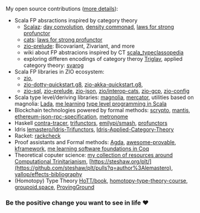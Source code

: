 My open source contributions ([more details](https://github.com/lemastero/lemastero/blob/master/MORE.MD)):
* Scala FP absractions inspired by category theory
  * [Scalaz](https://github.com/scalaz/scalaz/pulls?q=author%3Alemastero): [day convolution](https://github.com/scalaz/scalaz/pull/2020), [density commonad](https://github.com/scalaz/scalaz/pull/2029), [laws for strong profunctor](https://github.com/scalaz/scalaz/pull/2028)
  * [cats](https://github.com/typelevel/cats/pulls?q=author%3Alemastero): [laws for strong profunctor](https://github.com/typelevel/cats/pull/2640)
  * [zio-prelude](https://github.com/zio/zio-prelude/pulls?q=author%3Alemastero): Bicovariant, Zivariant, and more
  * wiki about FP abstracions inspired by CT [scala_typeclassopedia](https://github.com/lemastero/scala_typeclassopedia)
  * exploring differen encodings of category theroy [Triglav](https://github.com/lemastero/Triglav), applied category theory: [svarog](https://github.com/lemastero/svarog)
* Scala FP libraries in ZIO ecosystem:
  * [zio](https://github.com/zio/zio/pulls?q=author%3Alemastero),
  * [zio-dotty-quickstart.g8](https://github.com/ScalaConsultants/zio-dotty-quickstart.g8), [zio-akka-quickstart.g8](https://github.com/ScalaConsultants/zio-akka-quickstart.g8),
  * [zio-sql](https://github.com/zio/zio-sql/pulls?q=author%3Alemastero), [zio-prelude](https://github.com/zio/zio-prelude/pulls?q=author%3Alemastero), [zio-json](https://github.com/zio/zio-json/pulls?q=author%3Alemastero), [zio/interop-cats](https://github.com/zio/interop-cats/pulls?q=author%3Alemastero), [zio-gcp](https://github.com/zio/zio-gcp/pulls?q=author%3Alemastero), [zio-config](https://github.com/zio/zio-config/pulls?q=author%3Alemastero)
* Scala type level/deriving libraries: [magnolia](https://github.com/propensive/magnolia/pulls?q=author%3Alemastero), [mercator](https://github.com/propensive/mercator/pulls?q=author%3Alemastero), utilities based on magnolia: [Lada](https://github.com/lemastero/Lada), [me learning](https://github.com/lemastero/scala-types-madness) [type level programming in Scala](https://apocalisp.wordpress.com/2010/06/08/type-level-programming-in-scala/)
* Blockchain technologies powered by formal methods: [scrypto](https://github.com/input-output-hk/scrypto/pulls?q=author%3Alemastero), [mantis](https://github.com/input-output-hk/mantis/pulls?q=author%3Alemastero), [ethereum-json-rpc-specification](https://github.com/etclabscore/ethereum-json-rpc-specification/pulls?q=author%3Alemastero), [metronome](https://github.com/input-output-hk/metronome/pull/3)
* Haskell [contra-tracer](https://github.com/input-output-hk/contra-tracer/pull/3), [trifunctors](https://github.com/lemastero/trifunctors), [emilypi/smash](https://github.com/emilypi/smash/pulls?q=author%3Alemastero), [profunctors](https://github.com/ekmett/profunctors/pulls?q=author%3Alemastero)
* Idris [lemastero/Idris-Trifunctors](https://github.com/lemastero/Idris-Trifunctors), [Idris-Applied-Category-Theory](https://github.com/lemastero/Idris-Applied-Category-Theory)
* Racket: [rackcheck](https://github.com/Bogdanp/rackcheck/pulls?q=author%3Alemastero)
* Proof assistants and Formal methods: [Agda](https://github.com/agda/agda/pulls?q=author%3Alemastero), [awesome-provable](https://github.com/awesomo4000/awesome-provable/pulls?q=author%3Alemastero), [kframework](https://github.com/kframework/k/pulls?q=author%3Alemastero), [me learning software foundations in Coq](https://github.com/lemastero/software_foundations_coq)
* Theoretical coputer science: [my collection of resources around Computational Trinitarianism](https://github.com/lemastero/scala_typeclassopedia/blob/master/ComputationalTrinitarianism.MD), [https://steshaw.org/plt/](https://github.com/steshaw/plt/pulls?q=author%3Alemastero), [yallop/effects-bibliography](https://github.com/yallop/effects-bibliography/issues?q=author%3Alemastero)
* (Homotopy) Type Theory [HoTT/book](https://github.com/HoTT/book/pulls?q=author%3Alemastero), [homotopy-type-theory-course](https://github.com/andrejbauer/homotopy-type-theory-course/pull/3), [groupoid.space](https://github.com/groupoid/groupoid.space/pulls?q=author%3Alemastero), [ProvingGround](https://github.com/siddhartha-gadgil/ProvingGround/pulls?q=author%3Alemastero)

### Be the positive change you want to see in life :heart:
